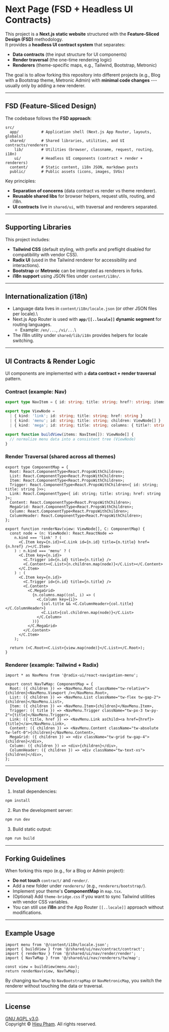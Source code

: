 # Next Page (FSD + Headless UI Contracts)

This project is a **Next.js static website** structured with the
**Feature-Sliced Design (FSD)** methodology.\
It provides a **headless UI contract system** that separates:

-   **Data contracts** (the input structure for UI components)
-   **Render traversal** (the one-time rendering logic)
-   **Renderers** (theme-specific maps, e.g., Tailwind, Bootstrap,
    Metronic)

The goal is to allow forking this repository into different projects
(e.g., Blog with a Bootstrap theme, Metronic Admin) with **minimal code
changes** --- usually only by adding a new renderer.

------------------------------------------------------------------------

## FSD (Feature-Sliced Design)

The codebase follows the **FSD approach**:

    src/
      app/          # Application shell (Next.js App Router, layouts, globals)
      shared/       # Shared libraries, utilities, and UI contracts/renderers
        lib/        # Utilities (browser, classname, request, routing, i18n)
        ui/         # Headless UI components (contract + render + renderers)
      content/      # Static content, i18n JSON, markdown posts
      public/       # Public assets (icons, images, SVGs)

Key principles:

-   **Separation of concerns** (data contract vs render vs theme
    renderer).
-   **Reusable shared libs** for browser helpers, request utils,
    routing, and i18n.
-   **UI contracts** live in `shared/ui`, with traversal and renderers
    separated.

------------------------------------------------------------------------

## Supporting Libraries

This project includes:

-   **Tailwind CSS** (default styling, with prefix and preflight
    disabled for compatibility with vendor CSS).
-   **Radix UI** (used in the Tailwind renderer for accessibility and
    interactions).
-   **Bootstrap** or **Metronic** can be integrated as renderers in
    forks.
-   **i18n support** using JSON files under `content/i18n/`.

------------------------------------------------------------------------

## Internationalization (i18n)

-   Language data lives in `content/i18n/locale.json` (or other JSON
    files per locale).\
-   Next.js App Router is used with **`app/[[..locale]]` dynamic
    segment** for routing languages.
    -   Example: `/en/...`, `/vi/...`\
-   The i18n utility under `shared/lib/i18n` provides helpers for locale
    switching.

------------------------------------------------------------------------

## UI Contracts & Render Logic

UI components are implemented with a **data contract + render
traversal** pattern.

### Contract (example: Nav)

``` ts
export type NavItem = { id: string; title: string; href?: string; items?: NavItem[] };

export type ViewNode =
  | { kind: 'link'; id: string; title: string; href: string }
  | { kind: 'menu'; id: string; title: string; children: ViewNode[] }
  | { kind: 'mega'; id: string; title: string; columns: { title?: string; children: ViewNode[] }[] };

export function buildView(items: NavItem[]): ViewNode[] {
  // normalize menu data into a consistent tree (ViewNode)
}
```

### Render Traversal (shared across all themes)

``` tsx
export type ComponentMap = {
  Root: React.ComponentType<React.PropsWithChildren>;
  List: React.ComponentType<React.PropsWithChildren>;
  Item: React.ComponentType<React.PropsWithChildren>;
  Trigger: React.ComponentType<React.PropsWithChildren<{ id: string; title: string }>>;
  Link: React.ComponentType<{ id: string; title: string; href: string }>;
  Content: React.ComponentType<React.PropsWithChildren>;
  MegaGrid: React.ComponentType<React.PropsWithChildren>;
  Column: React.ComponentType<React.PropsWithChildren>;
  ColumnHeader: React.ComponentType<React.PropsWithChildren>;
};

export function renderNav(view: ViewNode[], C: ComponentMap) {
  const node = (n: ViewNode): React.ReactNode =>
    n.kind === 'link' ? (
      <C.Item key={n.id}><C.Link id={n.id} title={n.title} href={n.href} /></C.Item>
    ) : n.kind === 'menu' ? (
      <C.Item key={n.id}>
        <C.Trigger id={n.id} title={n.title} />
        <C.Content><C.List>{n.children.map(node)}</C.List></C.Content>
      </C.Item>
    ) : (
      <C.Item key={n.id}>
        <C.Trigger id={n.id} title={n.title} />
        <C.Content>
          <C.MegaGrid>
            {n.columns.map((col, i) => (
              <C.Column key={i}>
                {col.title && <C.ColumnHeader>{col.title}</C.ColumnHeader>}
                <C.List>{col.children.map(node)}</C.List>
              </C.Column>
            ))}
          </C.MegaGrid>
        </C.Content>
      </C.Item>
    );

  return (<C.Root><C.List>{view.map(node)}</C.List></C.Root>);
}
```

### Renderer (example: Tailwind + Radix)

``` tsx
import * as NavMenu from '@radix-ui/react-navigation-menu';

export const NavTwMap: ComponentMap = {
  Root: ({ children }) => <NavMenu.Root className="tw-relative">{children}<NavMenu.Viewport /></NavMenu.Root>,
  List: ({ children }) => <NavMenu.List className="tw-flex tw-gap-2">{children}</NavMenu.List>,
  Item: ({ children }) => <NavMenu.Item>{children}</NavMenu.Item>,
  Trigger: ({ title }) => <NavMenu.Trigger className="tw-px-3 tw-py-2">{title}</NavMenu.Trigger>,
  Link: ({ title, href }) => <NavMenu.Link asChild><a href={href}>{title}</a></NavMenu.Link>,
  Content: ({ children }) => <NavMenu.Content className="tw-absolute tw-left-0">{children}</NavMenu.Content>,
  MegaGrid: ({ children }) => <div className="tw-grid tw-gap-4">{children}</div>,
  Column: ({ children }) => <div>{children}</div>,
  ColumnHeader: ({ children }) => <div className="tw-text-xs">{children}</div>,
};
```

------------------------------------------------------------------------

## Development

1.  Install dependencies:

``` bash
npm install
```

2.  Run the development server:

``` bash
npm run dev
```

3.  Build static output:

``` bash
npm run build
```

------------------------------------------------------------------------

## Forking Guidelines

When forking this repo (e.g., for a Blog or Admin project):

-   **Do not touch** `contract/` and `render/`.
-   Add a new folder under `renderers/` (e.g., `renderers/bootstrap/`).
-   Implement your theme's **ComponentMap** in `map.tsx`.
-   (Optional) Add `theme-bridge.css` if you want to sync Tailwind
    utilities with vendor CSS variables.
-   You can still use **i18n** and the App Router `[[..locale]]`
    approach without modifications.

------------------------------------------------------------------------

## Example Usage

``` tsx
import menu from '@/content/i18n/locale.json';
import { buildView } from '@/shared/ui/nav/contract/contract';
import { renderNav } from '@/shared/ui/nav/render/render';
import { NavTwMap } from '@/shared/ui/nav/renderers/tw/map';

const view = buildView(menu.nav);
return renderNav(view, NavTwMap);
```

By changing `NavTwMap` to `NavBootstrapMap` or `NavMetronicMap`, you
switch the renderer without touching the data or traversal.

------------------------------------------------------------------------

## License
[GNU AGPL v3.0](LICENSE). <br>
Copyright &copy; [Hieu Pham](https://github.com/hieupth). All rights reserved.